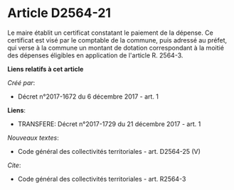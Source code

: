 # Article D2564-21

Le maire établit un certificat constatant le paiement de la dépense. Ce certificat est visé par le comptable de la commune,
puis adressé au préfet, qui verse à la commune un montant de dotation correspondant à la moitié des dépenses éligibles en
application de l'article R. 2564-3.

**Liens relatifs à cet article**

_Créé par_:

  - Décret n°2017-1672 du 6 décembre 2017 - art. 1

**Liens**:

  - TRANSFERE: Décret n°2017-1729 du 21 décembre 2017 - art. 1

_Nouveaux textes_:

  - Code général des collectivités territoriales - art. D2564-25 (V)

_Cite_:

  - Code général des collectivités territoriales - art. R2564-3
